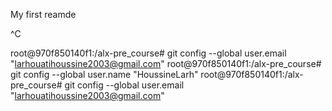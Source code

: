 My first reamde

^C


root@970f850140f1:/alx-pre_course# git config --global user.email "larhouatihoussine2003@gmail.com"
root@970f850140f1:/alx-pre_course# git config --global user.name "HoussineLarh"
root@970f850140f1:/alx-pre_course# git config --global user.email "larhouatihoussine2003@gmail.com"
